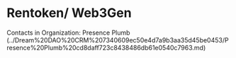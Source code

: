 # Rentoken/ Web3Gen

Contacts in Organization: Presence Plumb (../Dream%20DAO%20CRM%207340609ec50e4d7a9b3aa35d45be0453/Presence%20Plumb%20cd8daff723c8438486db61e0540c7963.md)